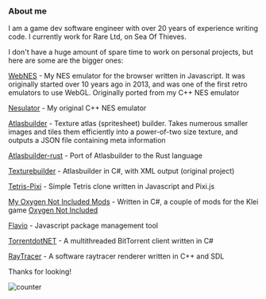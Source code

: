 ### About me

I am a game dev software engineer with over 20 years of experience writing code. I currently work for Rare Ltd, on Sea Of Thieves.

I don't have a huge amount of spare time to work on personal projects, but here are some are the bigger ones:

[WebNES](https://github.com/peteward44/WebNES) - My NES emulator for the browser written in Javascript. It was originally started over 10 years ago in 2013, and was one of the first retro emulators to use WebGL. Originally ported from my C++ NES emulator

[Nesulator](https://github.com/peteward44/nesulator) - My original C++ NES emulator

[Atlasbuilder](https://github.com/peteward44/atlasbuilder) - Texture atlas (spritesheet) builder. Takes numerous smaller images and tiles them efficiently into a power-of-two size texture, and outputs a JSON file containing meta information

[Atlasbuilder-rust](https://github.com/peteward44/atlasbuilder-rust) - Port of Atlasbuilder to the Rust language

[Texturebuilder](https://github.com/peteward44/texturebuilder) - Atlasbuilder in C#, with XML output (original project)

[Tetris-Pixi](https://github.com/peteward44/tetris-pixi) - Simple Tetris clone written in Javascript and Pixi.js

[My Oxygen Not Included Mods](https://github.com/peteward44/ONIMods) - Written in C#, a couple of mods for the Klei game [Oxygen Not Included](https://www.klei.com/games/oxygen-not-included)

[Flavio](https://github.com/peteward44/flavio) - Javascript package management tool

[TorrentdotNET](https://github.com/peteward44/torrent.net) - A multithreaded BitTorrent client written in C#

[RayTracer](https://github.com/peteward44/raytracer) - A software raytracer renderer written in C++ and SDL


Thanks for looking!

![counter](https://ennzc7mkk0m2t0s.m.pipedream.net)
